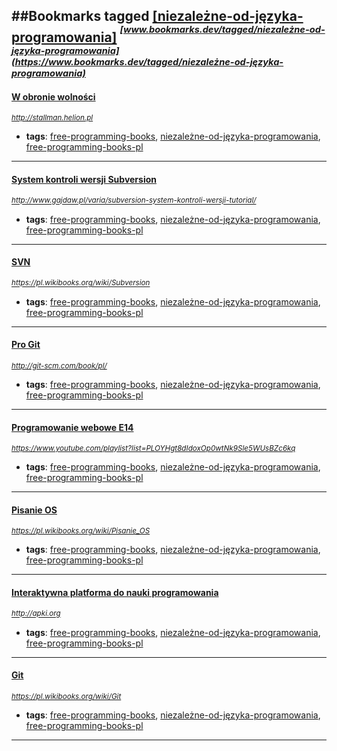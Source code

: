 ##Bookmarks tagged [[niezależne-od-języka-programowania]](https://www.bookmarks.dev?q=[niezależne-od-języka-programowania])
_<sup><sup>[www.bookmarks.dev/tagged/niezależne-od-języka-programowania](https://www.bookmarks.dev/tagged/niezależne-od-języka-programowania)</sup></sup>_
---
#### [W obronie wolności](http://stallman.helion.pl)
_<sup>http://stallman.helion.pl</sup>_

* **tags**: [free-programming-books](../tagged/free-programming-books.md), [niezależne-od-języka-programowania](../tagged/niezależne-od-języka-programowania.md), [free-programming-books-pl](../tagged/free-programming-books-pl.md)
---
#### [System kontroli wersji Subversion](http://www.gajdaw.pl/varia/subversion-system-kontroli-wersji-tutorial/)
_<sup>http://www.gajdaw.pl/varia/subversion-system-kontroli-wersji-tutorial/</sup>_

* **tags**: [free-programming-books](../tagged/free-programming-books.md), [niezależne-od-języka-programowania](../tagged/niezależne-od-języka-programowania.md), [free-programming-books-pl](../tagged/free-programming-books-pl.md)
---
#### [SVN](https://pl.wikibooks.org/wiki/Subversion)
_<sup>https://pl.wikibooks.org/wiki/Subversion</sup>_

* **tags**: [free-programming-books](../tagged/free-programming-books.md), [niezależne-od-języka-programowania](../tagged/niezależne-od-języka-programowania.md), [free-programming-books-pl](../tagged/free-programming-books-pl.md)
---
#### [Pro Git](http://git-scm.com/book/pl/)
_<sup>http://git-scm.com/book/pl/</sup>_

* **tags**: [free-programming-books](../tagged/free-programming-books.md), [niezależne-od-języka-programowania](../tagged/niezależne-od-języka-programowania.md), [free-programming-books-pl](../tagged/free-programming-books-pl.md)
---
#### [Programowanie webowe E14](https://www.youtube.com/playlist?list=PLOYHgt8dIdoxOp0wtNk9Sle5WUsBZc6kq)
_<sup>https://www.youtube.com/playlist?list=PLOYHgt8dIdoxOp0wtNk9Sle5WUsBZc6kq</sup>_

* **tags**: [free-programming-books](../tagged/free-programming-books.md), [niezależne-od-języka-programowania](../tagged/niezależne-od-języka-programowania.md), [free-programming-books-pl](../tagged/free-programming-books-pl.md)
---
#### [Pisanie OS](https://pl.wikibooks.org/wiki/Pisanie_OS)
_<sup>https://pl.wikibooks.org/wiki/Pisanie_OS</sup>_

* **tags**: [free-programming-books](../tagged/free-programming-books.md), [niezależne-od-języka-programowania](../tagged/niezależne-od-języka-programowania.md), [free-programming-books-pl](../tagged/free-programming-books-pl.md)
---
#### [Interaktywna platforma do nauki programowania](http://apki.org)
_<sup>http://apki.org</sup>_

* **tags**: [free-programming-books](../tagged/free-programming-books.md), [niezależne-od-języka-programowania](../tagged/niezależne-od-języka-programowania.md), [free-programming-books-pl](../tagged/free-programming-books-pl.md)
---
#### [Git](https://pl.wikibooks.org/wiki/Git)
_<sup>https://pl.wikibooks.org/wiki/Git</sup>_

* **tags**: [free-programming-books](../tagged/free-programming-books.md), [niezależne-od-języka-programowania](../tagged/niezależne-od-języka-programowania.md), [free-programming-books-pl](../tagged/free-programming-books-pl.md)
---
